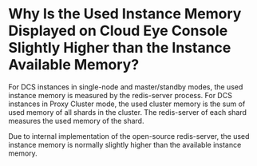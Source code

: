 # Why Is the Used Instance Memory Displayed on Cloud Eye Console Slightly Higher than the Instance Available Memory?<a name="en-us_topic_0078401074"></a>

For DCS instances in single-node and master/standby modes, the used instance memory is measured by the redis-server process. For DCS instances in Proxy Cluster mode, the used cluster memory is the sum of used memory of all shards in the cluster. The redis-server of each shard measures the used memory of the shard.

Due to internal implementation of the open-source redis-server, the used instance memory is normally slightly higher than the available instance memory.

